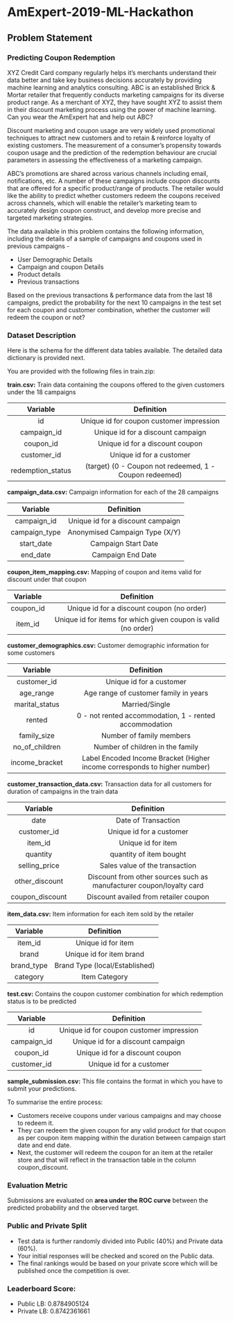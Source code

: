 # AmExpert-2019-ML-Hackathon

## Problem Statement

### Predicting Coupon Redemption

XYZ Credit Card company regularly helps it’s merchants understand their data better and take key business decisions accurately by providing machine learning and analytics consulting. ABC is an established Brick & Mortar retailer that frequently conducts marketing campaigns for its diverse product range. As a merchant of XYZ, they have sought XYZ to assist them in their discount marketing process using the power of machine learning. Can you wear the AmExpert hat and help out ABC?

Discount marketing and coupon usage are very widely used promotional techniques to attract new customers and to retain & reinforce loyalty of existing customers. The measurement of a consumer’s propensity towards coupon usage and the prediction of the redemption behaviour are crucial parameters in assessing the effectiveness of a marketing campaign.

ABC’s promotions are shared across various channels including email, notifications, etc. A number of these campaigns include coupon discounts that are offered for a specific product/range of products. The retailer would like the ability to predict whether customers redeem the coupons received across channels, which will enable the retailer’s marketing team to accurately design coupon construct, and develop more precise and targeted marketing strategies.

The data available in this problem contains the following information, including the details of a sample of campaigns and coupons used in previous campaigns -
* User Demographic Details
* Campaign and coupon Details
* Product details
* Previous transactions

Based on the previous transactions & performance data from the last 18 campaigns, predict the probability for the next 10 campaigns in the test set for each coupon and customer combination, whether the customer will redeem the coupon or not?

### Dataset Description

Here is the schema for the different data tables available. The detailed data dictionary is provided next.

You are provided with the following files in train.zip:

**train.csv:** Train data containing the coupons offered to the given customers under the 18 campaigns

| Variable | Definition |
| :------: | :--------: |
| id | Unique id for coupon customer impression |
| campaign_id	| Unique id for a discount campaign |
| coupon_id	| Unique id for a discount coupon |
| customer_id	| Unique id for a customer |
| redemption_status	| (target) (0 - Coupon not redeemed, 1 - Coupon redeemed) |

**campaign_data.csv:** Campaign information for each of the 28 campaigns

| Variable | Definition |
| :------: | :--------: |
| campaign_id	| Unique id for a discount campaign |
| campaign_type	| Anonymised Campaign Type (X/Y) |
| start_date | Campaign Start Date |
| end_date | Campaign End Date |

**coupon_item_mapping.csv:** Mapping of coupon and items valid for discount under that coupon

| Variable | Definition |
| :------: | :--------: |
| coupon_id	| Unique id for a discount coupon (no order) |
| item_id	| Unique id for items for which given coupon is valid (no order) |

**customer_demographics.csv:** Customer demographic information for some customers

| Variable | Definition |
| :------: | :--------: |
| customer_id	| Unique id for a customer |
| age_range	| Age range of customer family in years |
| marital_status	| Married/Single |
| rented	| 0 - not rented accommodation, 1 - rented accommodation |
| family_size	| Number of family members |
| no_of_children	| Number of children in the family |
| income_bracket	| Label Encoded Income Bracket (Higher income corresponds to higher number) |

**customer_transaction_data.csv:** Transaction data for all customers for duration of campaigns in the train data

| Variable | Definition |
| :------: | :--------: |
| date | Date of Transaction |
| customer_id	| Unique id for a customer |
| item_id	| Unique id for item |
| quantity | quantity of item bought |
| selling_price	| Sales value of the transaction |
| other_discount | Discount from other sources such as manufacturer coupon/loyalty card |
| coupon_discount	| Discount availed from retailer coupon |

**item_data.csv:** Item information for each item sold by the retailer

| Variable | Definition |
| :------: | :--------: |
| item_id	| Unique id for item |
| brand	| Unique id for item brand |
| brand_type | Brand Type (local/Established) |
| category | Item Category |

**test.csv:** Contains the coupon customer combination for which redemption status is to be predicted

| Variable | Definition |
| :------: | :--------: |
| id | Unique id for coupon customer impression |
| campaign_id	| Unique id for a discount campaign |
| coupon_id	| Unique id for a discount coupon |
| customer_id	| Unique id for a customer |

**sample_submission.csv:** This file contains the format in which you have to submit your predictions.

To summarise the entire process:

* Customers receive coupons under various campaigns and may choose to redeem it.
* They can redeem the given coupon for any valid product for that coupon as per coupon item mapping within the duration between campaign start date and end date.
* Next, the customer will redeem the coupon for an item at the retailer store and that will reflect in the transaction table in the column coupon_discount.

### Evaluation Metric

Submissions are evaluated on **area under the ROC curve** between the predicted probability and the observed target.

### Public and Private Split

* Test data is further randomly divided into Public (40%) and Private data (60%).
* Your initial responses will be checked and scored on the Public data.
* The final rankings would be based on your private score which will be published once the competition is over.

### Leaderboard Score:

* Public LB:  0.8784905124
* Private LB: 0.8742361661 
